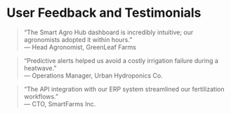 # User Feedback and Testimonials

> “The Smart Agro Hub dashboard is incredibly intuitive; our agronomists adopted it within hours.”  
> — Head Agronomist, GreenLeaf Farms

> “Predictive alerts helped us avoid a costly irrigation failure during a heatwave.”  
> — Operations Manager, Urban Hydroponics Co.

> “The API integration with our ERP system streamlined our fertilization workflows.”  
> — CTO, SmartFarms Inc.
